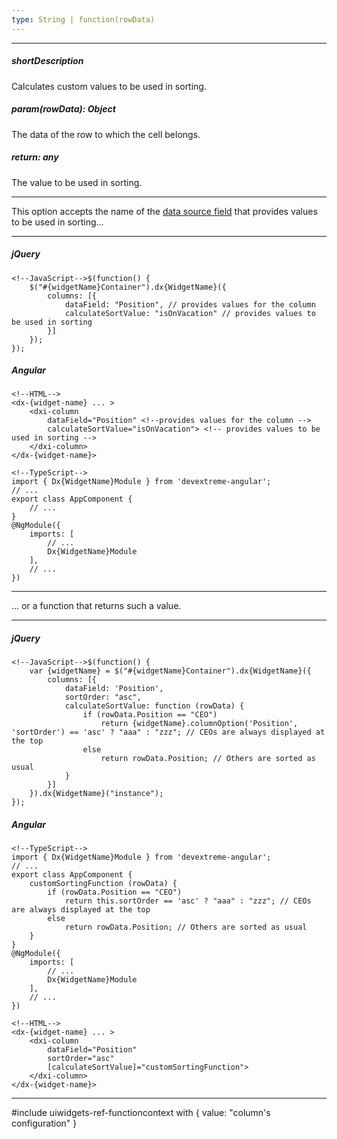 ```yaml
---
type: String | function(rowData)
---
```

---
##### shortDescription
Calculates custom values to be used in sorting.

##### param(rowData): Object
The data of the row to which the cell belongs.

##### return: any
The value to be used in sorting.

---
This option accepts the name of the [data source field](/api-reference/10%20UI%20Widgets/GridBase/1%20Configuration/dataSource.md '{basewidgetpath}/Configuration/#dataSource') that provides values to be used in sorting...

---
##### jQuery

    <!--JavaScript-->$(function() {
        $("#{widgetName}Container").dx{WidgetName}({
            columns: [{
                dataField: "Position", // provides values for the column
                calculateSortValue: "isOnVacation" // provides values to be used in sorting 
            }]
        });
    });

##### Angular
    
    <!--HTML-->
    <dx-{widget-name} ... >
        <dxi-column
            dataField="Position" <!--provides values for the column -->
            calculateSortValue="isOnVacation"> <!-- provides values to be used in sorting -->
        </dxi-column>
    </dx-{widget-name}>

    <!--TypeScript-->
    import { Dx{WidgetName}Module } from 'devextreme-angular';
    // ...
    export class AppComponent {
        // ...
    }
    @NgModule({
        imports: [
            // ...
            Dx{WidgetName}Module
        ],
        // ...
    })
    
---

... or a function that returns such a value.

---
##### jQuery

    <!--JavaScript-->$(function() {
        var {widgetName} = $("#{widgetName}Container").dx{WidgetName}({
            columns: [{
                dataField: 'Position',
                sortOrder: "asc",
                calculateSortValue: function (rowData) {
                    if (rowData.Position == "CEO")
                        return {widgetName}.columnOption('Position', 'sortOrder') == 'asc' ? "aaa" : "zzz"; // CEOs are always displayed at the top
                    else
                        return rowData.Position; // Others are sorted as usual
                }
            }]
        }).dx{WidgetName}("instance");
    });

##### Angular

    <!--TypeScript-->
    import { Dx{WidgetName}Module } from 'devextreme-angular';
    // ...
    export class AppComponent {
        customSortingFunction (rowData) {
            if (rowData.Position == "CEO")
                return this.sortOrder == 'asc' ? "aaa" : "zzz"; // CEOs are always displayed at the top
            else
                return rowData.Position; // Others are sorted as usual
        }
    }
    @NgModule({
        imports: [
            // ...
            Dx{WidgetName}Module
        ],
        // ...
    })

    <!--HTML-->
    <dx-{widget-name} ... >
        <dxi-column
            dataField="Position"
            sortOrder="asc"
            [calculateSortValue]="customSortingFunction">
        </dxi-column>
    </dx-{widget-name}>
    
---

#include uiwidgets-ref-functioncontext with { 
    value: "column's configuration"
}